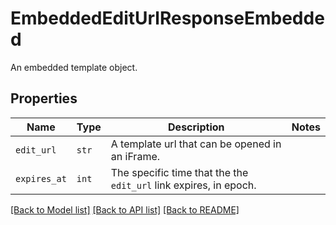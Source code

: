 # EmbeddedEditUrlResponseEmbedded

An embedded template object.

## Properties
Name | Type | Description | Notes
------------ | ------------- | ------------- | -------------
| `edit_url` | ```str``` |  A template url that can be opened in an iFrame.  |  |
| `expires_at` | ```int``` |  The specific time that the the `edit_url` link expires, in epoch.  |  |

[[Back to Model list]](../README.md#documentation-for-models) [[Back to API list]](../README.md#documentation-for-api-endpoints) [[Back to README]](../README.md)

